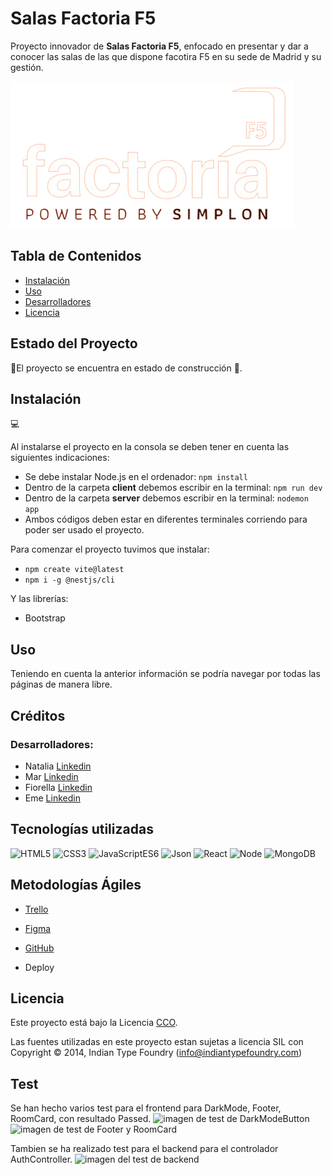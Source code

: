 # Salas Factoria F5

Proyecto innovador de **Salas Factoria F5**, enfocado en presentar y dar a conocer las salas de las que dispone facotira F5 en su sede de Madrid y su gestión.

![imagen del logo](./client/src/assets/image/FACTORIA.png )

## Tabla de Contenidos

- [Instalación](#instalación)
- [Uso](#uso)
- [Desarrolladores](#desarrolladores)
- [Licencia](#licencia)

## Estado del Proyecto
🚧El proyecto se encuentra en estado de construcción 🚧.

## Instalación
💻

Al instalarse el proyecto en la consola se deben tener en cuenta las siguientes indicaciones: <br>
- Se debe instalar Node.js en el ordenador: ```npm install```
- Dentro de la carpeta **client** debemos escribir en la terminal:
```npm run dev```
- Dentro de la carpeta **server** debemos escribir en la terminal: ```nodemon app```
- Ambos códigos deben estar en diferentes terminales corriendo para poder ser usado el proyecto.

Para comenzar el proyecto tuvimos que instalar:
- ```npm create vite@latest```
- ```npm i -g @nestjs/cli```

Y las librerías:
- Bootstrap


## Uso

Teniendo en cuenta la anterior información se podría navegar por todas las páginas de manera libre. 

## Créditos

### Desarrolladores:
- Natalia [Linkedin](https://www.linkedin.com/in/natalia-de-bustos-garc%C3%ADa-5ba965298/)
- Mar [Linkedin](https://www.linkedin.com/in/mar-prieto-garcia/)
- Fiorella [Linkedin]()
- Eme [Linkedin]()



## Tecnologías utilizadas

![HTML5](https://img.shields.io/badge/HTML-5-green) 
![CSS3](https://img.shields.io/badge/CSS-3-blue) 
![JavaScriptES6](https://img.shields.io/badge/JavaScript-ES6-orange) 
![Json](https://img.shields.io/badge/Json-purple)
![React](https://img.shields.io/badge/React%20-%2018.1%20-%20yellow)
![Node](https://img.shields.io/badge/Nodejs-v20-black)
![MongoDB](https://img.shields.io/badge/MongoDB-v7-02E12E)


## Metodologías Ágiles
- <a href="https://trello.com/invite/b/jGrMbiw0/ATTIda2599c0a80fcbbb44cc000337bb503fEACC54DF/pre-final-factoria"> Trello </a> </br> 
- <a href="https://www.figma.com/file/jNuSgkaU6XuysriRZE2O2l/Factoria-F5?type=design&node-id=1%3A3&mode=design&t=5hKwnMzZOVSxP6KY-1"> Figma </a> </br>
- <a href="https://github.com/MarPrieto7/salas-f5">GitHub</a> </br>

- Deploy

## Licencia

Este proyecto está bajo la Licencia [CCO](LICENSE).

Las fuentes utilizadas en este proyecto estan sujetas a licencia SIL con Copyright &copy; 2014, Indian Type Foundry (info@indiantypefoundry.com)

## Test 

Se han hecho varios test para el frontend para DarkMode, Footer, RoomCard, con resultado Passed. 
![imagen de test de DarkModeButton](./client/public/images/DarkModeButton.png )
![imagen de test de Footer y RoomCard](./client/public/images/Footer%20and%20RoomCard.png )

Tambien se ha realizado test para el backend para el controlador AuthController.
![imagen del test de backend](./client/public/images/AuthController.png)